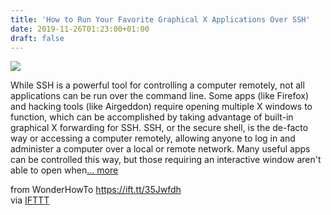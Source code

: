 ```yaml
---
title: 'How to Run Your Favorite Graphical X Applications Over SSH'
date: 2019-11-26T01:23:00+01:00
draft: false
---
```


[![](https://img.wonderhowto.com/img/84/97/63696857602787/0/run-your-favorite-graphical-x-applications-over-ssh.1280x600.jpg)](https://null-byte.wonderhowto.com/how-to/run-your-favorite-graphical-x-applications-over-ssh-0199624/)

While SSH is a powerful tool for controlling a computer remotely, not all applications can be run over the command line. Some apps (like Firefox) and hacking tools (like Airgeddon) require opening multiple X windows to function, which can be accomplished by taking advantage of built-in graphical X forwarding for SSH. SSH, or the secure shell, is the de-facto way or accessing a computer remotely, allowing anyone to log in and administer a computer over a local or remote network. Many useful apps can be controlled this way, but those requiring an interactive window aren't able to open when[... more](https://null-byte.wonderhowto.com/how-to/run-your-favorite-graphical-x-applications-over-ssh-0199624/)

  
  
from WonderHowTo https://ift.tt/35Jwfdh  
via [IFTTT](https://ifttt.com/?ref=da&site=blogger)